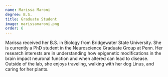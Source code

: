 ```yaml
---
name: Marissa Maroni
degree: B.S.
title: Graduate Student
image: marissamaroni.png
order: 6
---
```

Marissa received her B.S. in Biology from Bridgewater State University. She is currently a PhD student in the Neuroscience Graduate Group at Penn. Her research interests are in understanding how epigenetic modifications in the brain impact neuronal function and when altered can lead to disease. Outside of the lab, she enjoys traveling, walking with her dog Linus, and caring for her plants.